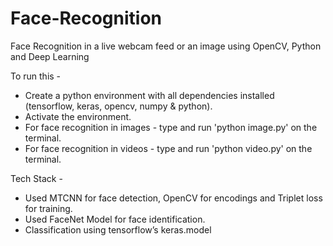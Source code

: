 # Face-Recognition

Face Recognition in a live webcam feed or an image using OpenCV, Python and Deep Learning

To run this -
* Create a python environment with all dependencies installed (tensorflow, keras, opencv, numpy & python).
* Activate the environment.
* For face recognition in images - type and run 'python image.py' on the terminal.
* For face recognition in videos - type and run 'python video.py' on the terminal.

Tech Stack -
* Used MTCNN for face detection, OpenCV for encodings and Triplet loss for training.
* Used FaceNet Model for face identification.
* Classification using tensorflow’s keras.model
